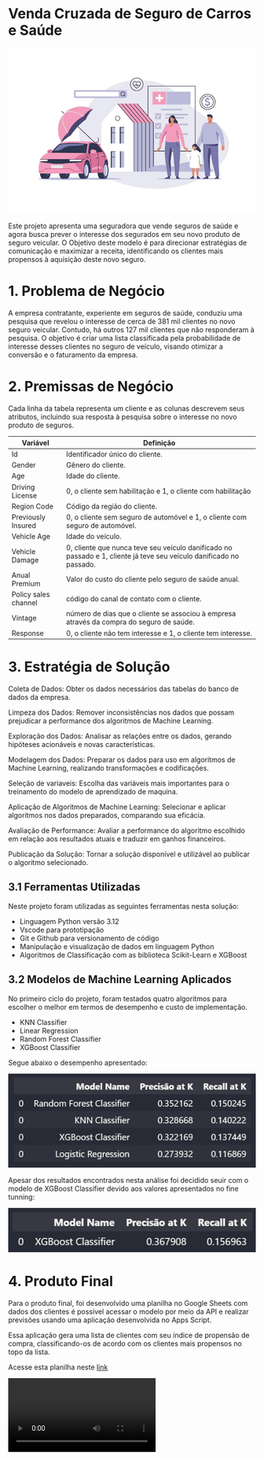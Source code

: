 # Venda Cruzada de Seguro de Carros e Saúde

![](img/capa.jpg)

Este projeto apresenta uma seguradora que vende seguros de saúde e agora busca prever o interesse dos segurados em seu novo produto de seguro veicular. O Objetivo deste modelo é para direcionar estratégias de comunicação e maximizar a receita, identificando os clientes mais propensos à aquisição deste novo seguro.

# 1. Problema de Negócio

A empresa contratante, experiente em seguros de saúde, conduziu uma pesquisa que revelou o interesse de cerca de 381 mil clientes no novo seguro veicular. Contudo, há outros 127 mil clientes que não responderam à pesquisa. O objetivo é criar uma lista classificada pela probabilidade de interesse desses clientes no seguro de veículo, visando otimizar a conversão e o faturamento da empresa.

# 2. Premissas de Negócio

Cada linha da tabela representa um cliente e as colunas descrevem seus atributos, incluindo sua resposta à pesquisa sobre o interesse no novo produto de seguros.

Variável | Definição
------------ | -------------
|Id| Identificador único do cliente.|
|Gender| Gênero do cliente.|
|Age| Idade do cliente.|
|Driving License| 0, o cliente sem habilitação e 1, o cliente com habilitação |
|Region Code| Código da região do cliente.|
|Previously Insured| 0, o cliente sem seguro de automóvel e 1, o cliente com seguro de automóvel.|
|Vehicle Age| Idade do veículo.|
|Vehicle Damage| 0, cliente que nunca teve seu veículo danificado no passado e 1, cliente já teve seu veículo danificado no passado.|
|Anual Premium| Valor do custo do cliente pelo seguro de saúde anual.|
|Policy sales channel| código do canal de contato com o cliente.|
|Vintage| número de dias que o cliente se associou à empresa através da compra do seguro de saúde.|
|Response| 0, o cliente não tem interesse e 1, o cliente tem interesse.|

# 3. Estratégia de Solução

Coleta de Dados: Obter os dados necessários das tabelas do banco de dados da empresa.

Limpeza dos Dados: Remover inconsistências nos dados que possam prejudicar a performance dos algoritmos de Machine Learning.

Exploração dos Dados: Analisar as relações entre os dados, gerando hipóteses acionáveis e novas características.

Modelagem dos Dados: Preparar os dados para uso em algoritmos de Machine Learning, realizando transformações e codificações.

Seleção de variaveis: Escolha das variáveis mais importantes para o treinamento do modelo de aprendizado de maquina.

Aplicação de Algoritmos de Machine Learning: Selecionar e aplicar algoritmos nos dados preparados, comparando sua eficácia.

Avaliação de Performance: Avaliar a performance do algoritmo escolhido em relação aos resultados atuais e traduzir em ganhos financeiros.

Publicação da Solução: Tornar a solução disponível e utilizável ao publicar o algoritmo selecionado.

## 3.1 Ferramentas Utilizadas
Neste projeto foram utilizadas as seguintes ferramentas nesta solução:

- Linguagem Python versão 3.12
- Vscode para prototipação
- Git e Github para versionamento de código
- Manipulação e visualização de dados em linguagem Python
- Algoritmos de Classificação com as biblioteca Scikit-Learn e XGBoost

## 3.2 Modelos de Machine Learning Aplicados

No primeiro ciclo do projeto, foram testados quatro algoritmos para escolher o melhor em termos de desempenho e custo de implementação.

- KNN Classifier
- Linear Regression
- Random Forest Classifier
- XGBoost Classifier

Segue abaixo o desempenho apresentado:

![](img/models.png)

Apesar dos resultados encontrados nesta análise foi decidido seuir com o modelo de XGBoost Classifier devido aos valores apresentados no fine tunning:

![](img/model_prd.png)

# 4. Produto Final

Para o produto final, foi desenvolvido uma planilha no Google Sheets com dados dos clientes  é possível acessar o modelo por meio da API e realizar previsões usando uma aplicação desenvolvida no Apps Script.

Essa aplicação gera uma lista de clientes com seu índice de propensão de compra, classificando-os de acordo com os clientes mais propensos no topo da lista.

Acesse esta planilha neste [link](https://docs.google.com/spreadsheets/d/1nPtFNaulvtganpiat6vAZkgk6nFXjt5yUrU9ue76TNk/edit?usp=sharing)

![](img/PA004.mp4)



















